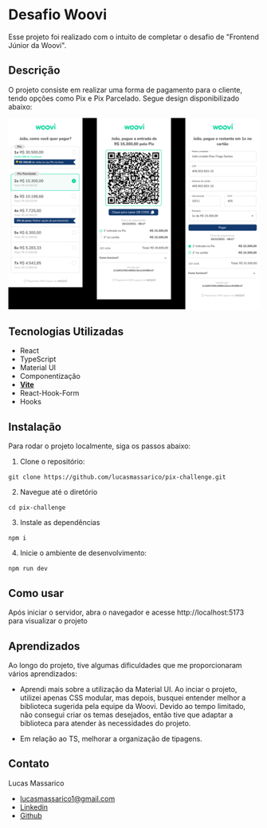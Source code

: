 # Desafio Woovi

Esse projeto foi realizado com o intuito de completar o desafio de "Frontend Júnior da Woovi".

## Descrição

O projeto consiste em realizar uma forma de pagamento para o cliente, tendo opções como Pix e Pix Parcelado. Segue design disponibilizado abaixo:

![Woovi Challenge](public/pix_challenge.png)

## Tecnologias Utilizadas

-   React
-   TypeScript
-   Material UI
-   Componentização
-   **[Vite](https://vitejs.dev/guide/)**
-   React-Hook-Form
-   Hooks

## Instalação

Para rodar o projeto localmente, siga os passos abaixo:

1. Clone o repositório:

```
git clone https://github.com/lucasmassarico/pix-challenge.git
```

2. Navegue até o diretório

```
cd pix-challenge
```

3. Instale as dependências

```
npm i
```

4. Inicie o ambiente de desenvolvimento:

```
npm run dev
```

## Como usar

Após iniciar o servidor, abra o navegador e acesse http://localhost:5173 para visualizar o projeto

## Aprendizados

Ao longo do projeto, tive algumas dificuldades que me proporcionaram vários aprendizados:

-   Aprendi mais sobre a utilização da Material UI. Ao inciar o projeto, utilizei apenas CSS modular, mas depois, busquei entender melhor a biblioteca sugerida pela equipe da Woovi. Devido ao tempo limitado, não consegui criar os temas desejados, então tive que adaptar a biblioteca para atender às necessidades do projeto.

-   Em relação ao TS, melhorar a organização de tipagens.

## Contato

Lucas Massarico

-   lucasmassarico1@gmail.com
-   [Linkedin](https://www.linkedin.com/in/lucasmassarico/)
-   [Github](https://github.com/lucasmassarico)
